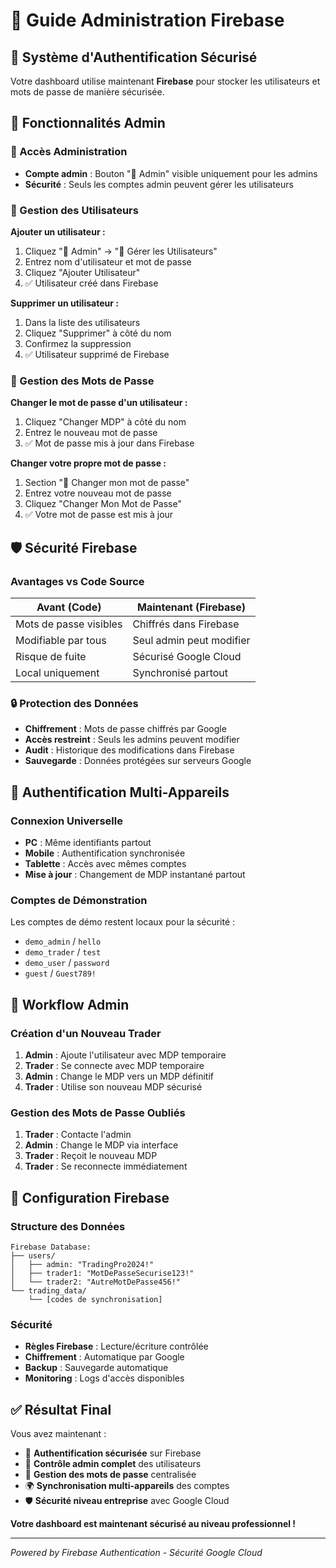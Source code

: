# 🔐 Guide Administration Firebase

## 🎯 Système d'Authentification Sécurisé

Votre dashboard utilise maintenant **Firebase** pour stocker les utilisateurs et mots de passe de manière sécurisée.

## 👑 Fonctionnalités Admin

### 🔧 Accès Administration
- **Compte admin** : Bouton "🔧 Admin" visible uniquement pour les admins
- **Sécurité** : Seuls les comptes admin peuvent gérer les utilisateurs

### 👥 Gestion des Utilisateurs

**Ajouter un utilisateur :**
1. Cliquez "🔧 Admin" → "👥 Gérer les Utilisateurs"
2. Entrez nom d'utilisateur et mot de passe
3. Cliquez "Ajouter Utilisateur"
4. ✅ Utilisateur créé dans Firebase

**Supprimer un utilisateur :**
1. Dans la liste des utilisateurs
2. Cliquez "Supprimer" à côté du nom
3. Confirmez la suppression
4. ✅ Utilisateur supprimé de Firebase

### 🔑 Gestion des Mots de Passe

**Changer le mot de passe d'un utilisateur :**
1. Cliquez "Changer MDP" à côté du nom
2. Entrez le nouveau mot de passe
3. ✅ Mot de passe mis à jour dans Firebase

**Changer votre propre mot de passe :**
1. Section "🔑 Changer mon mot de passe"
2. Entrez votre nouveau mot de passe
3. Cliquez "Changer Mon Mot de Passe"
4. ✅ Votre mot de passe est mis à jour

## 🛡️ Sécurité Firebase

### Avantages vs Code Source
| Avant (Code) | Maintenant (Firebase) |
|---|---|
| Mots de passe visibles | Chiffrés dans Firebase |
| Modifiable par tous | Seul admin peut modifier |
| Risque de fuite | Sécurisé Google Cloud |
| Local uniquement | Synchronisé partout |

### 🔒 Protection des Données
- **Chiffrement** : Mots de passe chiffrés par Google
- **Accès restreint** : Seuls les admins peuvent modifier
- **Audit** : Historique des modifications dans Firebase
- **Sauvegarde** : Données protégées sur serveurs Google

## 📱 Authentification Multi-Appareils

### Connexion Universelle
- **PC** : Même identifiants partout
- **Mobile** : Authentification synchronisée
- **Tablette** : Accès avec mêmes comptes
- **Mise à jour** : Changement de MDP instantané partout

### Comptes de Démonstration
Les comptes de démo restent locaux pour la sécurité :
- `demo_admin` / `hello`
- `demo_trader` / `test`
- `demo_user` / `password`
- `guest` / `Guest789!`

## 🚀 Workflow Admin

### Création d'un Nouveau Trader
1. **Admin** : Ajoute l'utilisateur avec MDP temporaire
2. **Trader** : Se connecte avec MDP temporaire
3. **Admin** : Change le MDP vers un MDP définitif
4. **Trader** : Utilise son nouveau MDP sécurisé

### Gestion des Mots de Passe Oubliés
1. **Trader** : Contacte l'admin
2. **Admin** : Change le MDP via interface
3. **Trader** : Reçoit le nouveau MDP
4. **Trader** : Se reconnecte immédiatement

## 🔧 Configuration Firebase

### Structure des Données
```
Firebase Database:
├── users/
│   ├── admin: "TradingPro2024!"
│   ├── trader1: "MotDePasseSecurise123!"
│   └── trader2: "AutreMotDePasse456!"
└── trading_data/
    └── [codes de synchronisation]
```

### Sécurité
- **Règles Firebase** : Lecture/écriture contrôlée
- **Chiffrement** : Automatique par Google
- **Backup** : Sauvegarde automatique
- **Monitoring** : Logs d'accès disponibles

## ✅ Résultat Final

Vous avez maintenant :
- 🔐 **Authentification sécurisée** sur Firebase
- 👑 **Contrôle admin complet** des utilisateurs
- 🔑 **Gestion des mots de passe** centralisée
- 🌍 **Synchronisation multi-appareils** des comptes
- 🛡️ **Sécurité niveau entreprise** avec Google Cloud

**Votre dashboard est maintenant sécurisé au niveau professionnel !**

---
*Powered by Firebase Authentication - Sécurité Google Cloud*